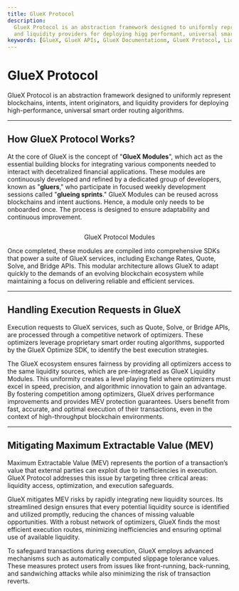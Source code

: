```yaml
---
title: GlueX Protocol
description:
  GlueX Protocol is an abstraction framework designed to uniformly represent blockchains, intents, intent originators
  and liquidity providers for deploying higg performant, universal smart order routing algorithms
keywords: [GlueX, GlueX APIs, GlueX Documentationm, GlueX Protocol, Liquidity, Smart Order Routing]
---
```


<head>
    <!-- Open graph -->
    <meta property="og:title" content="GlueX Protocol | GlueX Protocol" />
    <meta property="og:description" content="GlueX Protocol is an abstraction framework designed to uniformly represent blockchains, intents, intent originators and liquidity providers for deploying higg performant, universal smart order routing algorithms" />
    <!-- Twitter -->
    <meta name="twitter:title" content="GlueX Protocol | GlueX Protocol" />
    <meta name="twitter:description" content="GlueX Protocol is an abstraction framework designed to uniformly represent blockchains, intents, intent originators and liquidity providers for deploying higg performant, universal smart order routing algorithms" />
</head>

# GlueX Protocol

GlueX Protocol is an abstraction framework designed to uniformly represent blockchains, intents, intent originators, and
liquidity providers for deploying high-performance, universal smart order routing algorithms.

---

## How GlueX Protocol Works?

At the core of GlueX is the concept of "**GlueX Modules**", which act as the essential building blocks for integrating
various components needed to interact with decetralized financial applications. These modules are continuously developed
and refined by a dedicated group of developers, known as "**gluers**," who participate in focused weekly development
sessions called "**glueing sprints**." GlueX Modules can be reused across blockchains and intent auctions. Hence, a
module only needs to be onboarded once. The process is designed to ensure adaptability and continuous improvement.

<figure>
    <img src="/docs/gluex-protocol/gluex_protocol_modules.png" alt="" />
    <figcaption>
        <p align="center">
            GlueX Protocol Modules
        </p>
    </figcaption>
</figure>

Once completed, these modules are compiled into comprehensive SDKs that power a suite of GlueX services, including
Exchange Rates, Quote, Solve, and Bridge APIs. This modular architecture allows GlueX to adapt quickly to the demands of
an evolving blockchain ecosystem while maintaining a focus on delivering reliable and efficient services.

---

## Handling Execution Requests in GlueX

Execution requests to GlueX services, such as Quote, Solve, or Bridge APIs, are processed through a competitive network
of optimizers. These optimizers leverage proprietary smart order routing algorithms, supported by the GlueX Optimize
SDK, to identify the best execution strategies.&#x20;

The GlueX ecosystem ensures fairness by providing all optimizers access to the same liquidity sources, which are
pre-integrated as GlueX Liquidity Modules. This uniformity creates a level playing field where optimizers must excel in
speed, precision, and algorithmic innovation to gain an advantage. By fostering competition among optimizers, GlueX
drives performance improvements and provides MEV protection guarantees. Users benefit from fast, accurate, and optimal
execution of their transactions, even in the context of high-throughput blockchain environments.

---

## Mitigating Maximum Extractable Value (MEV)

Maximum Extractable Value (MEV) represents the portion of a transaction’s value that external parties can exploit due to
inefficiencies in execution. GlueX Protocol addresses this issue by targeting three critical areas: liquidity access,
optimization, and execution safeguards.

GlueX mitigates MEV risks by rapidly integrating new liquidity sources. Its streamlined design ensures that every
potential liquidity source is identified and utilized promptly, reducing the chances of missing valuable opportunities.
With a robust network of optimizers, GlueX finds the most efficient execution routes, minimizing inefficiencies and
ensuring optimal use of available liquidity.&#x20;

To safeguard transactions during execution, GlueX employs advanced mechanisms such as automatically computed slippage
tolerance values. These measures protect users from issues like front-running, back-running, and sandwiching attacks
while also minimizing the risk of transaction reverts.&#x20;
